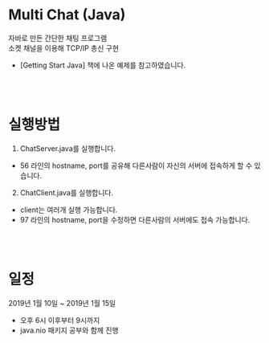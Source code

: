 # Multi Chat (Java)
자바로 만든 간단한 채팅 프로그램  
소켓 채널을 이용해  TCP/IP 총신 구현  
* [Getting Start Java] 책에 나온 예제를 참고하였습니다.

<br><br>

# 실행방법  
1. ChatServer.java를 실행합니다.  
  - 56 라인의 hostname, port를 공유해 다른사람이 자신의 서버에 접속하게 할 수 있습니다.  
  
2. ChatClient.java를 실행합니다.  
  - client는 여러개 실행 가능합니다.  
  - 97 라인의 hostname, port을 수정하면 다른사람의 서버에도 접속 가능합니다.
  
<br><br>

#  일정
  2019년 1월 10일 ~ 2019년 1월 15일
  - 오후 6시 이후부터 9시까지
  - java.nio 패키지 공부와 함께 진행
